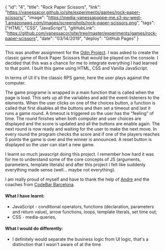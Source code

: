 {
"id": "4",
"title": "Rock Paper Scissors",
"link": "https://vanessacor.github.io/site/experiments/games/rock-paper-scissors/",
"image": "https://media-vanessapoppe-me.s3-eu-west-1.amazonaws.com/images/screenshots/rock-paper-scissors.png",
"tags": ["HTML", "CSS", "JavaScript"],
"gitHubLink": "https://github.com/vanessacor/site/tree/master/experiments/games/rock-paper-scissors",
"date": "03/14/2019",
"deploy": "GitHub Pages"
}

---

This was another assignment for the [Odin Project](https://www.theodinproject.com/courses/web-development-101). I was asked to create the classic game of Rock Paper Scissors that would be played on the console. I decided that this was a chance for me to integrate everything I had learned to that point. I built this game using HTML, CSS and Vanilla JavaScript.

In terms of UI it's the classic RPS game, here the user plays against the computer.

The game programe is wrapped in a main function that is called when the page is load. This sets up all the variables and add the event-listeners to the elements. When the user clicks on one of the choices button, a function is called that first disables all the buttons and then set a timeout and last it runs a game round. A timeout is triggered so the user has the "feeling" of time. The round finishes when both computer and user choices are displayed and the score is updated and all the buttons are enable again. The next round is now ready and waiting for the user to make the next move. In every round the program checks the score and if one of the players reaches 5 points the game is over and the winner is announced. A reset button is displayed so the user can start a new game.

I learnt so much javascript doing this project. I remember how hard it was for me to understand some of the core concepts of JS (arguments, parameters, template literals) and after this project I felt like suddenly everything made sense (well... maybe not everything).

I am really proud of myself and have to thank the help of [Andre](https://andretorgal.com/) and the coaches from [CodeBar Barcelona](https://codebar.io/barcelona).

#### What I have learnt:

- JavaScript - conditional operators, functions (declaration, parameters and return value), arrow functions, loops, template literals, set time out;
- CSS - media-queries,

#### What I would do differently:

- I definitely would separate the business logic from UI logic, that's a distinction that I wasn't aware of at the time
